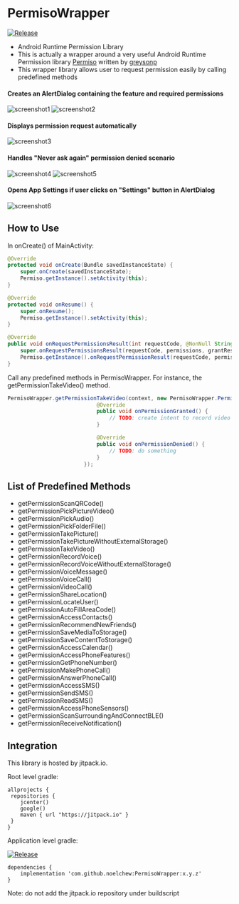 # PermisoWrapper

[![Release](https://jitpack.io/v/noelchew/PermisoWrapper.svg)](https://jitpack.io/#noelchew/PermisoWrapper)


- Android Runtime Permission Library
- This is actually a wrapper around a very useful Android Runtime Permission library [Permiso](https://github.com/greysonp/permiso) written by [greysonp](https://github.com/greysonp)
- This wrapper library allows user to request permission easily by calling predefined methods

#### Creates an AlertDialog containing the feature and required permissions

![screenshot1](https://github.com/NoelChew/PermisoWrapper/blob/master/screenshots/screenshot_1.png)
![screenshot2](https://github.com/NoelChew/PermisoWrapper/blob/master/screenshots/screenshot_2.png)


#### Displays permission request automatically

![screenshot3](https://github.com/NoelChew/PermisoWrapper/blob/master/screenshots/screenshot_3.png)


#### Handles "Never ask again" permission denied scenario

![screenshot4](https://github.com/NoelChew/PermisoWrapper/blob/master/screenshots/screenshot_4.png)
![screenshot5](https://github.com/NoelChew/PermisoWrapper/blob/master/screenshots/screenshot_5.png)

#### Opens App Settings if user clicks on "Settings" button in AlertDialog
![screenshot6](https://github.com/NoelChew/PermisoWrapper/blob/master/screenshots/screenshot_6.png)

## How to Use
In onCreate() of MainActivity:
```java
@Override
protected void onCreate(Bundle savedInstanceState) {
    super.onCreate(savedInstanceState);
    Permiso.getInstance().setActivity(this);
}

@Override
protected void onResume() {
    super.onResume();
    Permiso.getInstance().setActivity(this);
}

@Override
public void onRequestPermissionsResult(int requestCode, @NonNull String[] permissions, @NonNull int[] grantResults) {
    super.onRequestPermissionsResult(requestCode, permissions, grantResults);
    Permiso.getInstance().onRequestPermissionResult(requestCode, permissions, grantResults);
}
```

Call any predefined methods in PermisoWrapper. For instance, the getPermissionTakeVideo() method.

```java
PermisoWrapper.getPermissionTakeVideo(context, new PermisoWrapper.PermissionListener() {
                            @Override
                            public void onPermissionGranted() {
                                // TODO: create intent to record video
                            }

                            @Override
                            public void onPermissionDenied() {
                                // TODO: do something
                            }
                        });
```

## List of Predefined Methods
- getPermissionScanQRCode()
- getPermissionPickPictureVideo()
- getPermissionPickAudio()
- getPermissionPickFolderFile()
- getPermissionTakePicture()
- getPermissionTakePictureWithoutExternalStorage()
- getPermissionTakeVideo()
- getPermissionRecordVoice()
- getPermissionRecordVoiceWithoutExternalStorage()
- getPermissionVoiceMessage()
- getPermissionVoiceCall()
- getPermissionVideoCall()
- getPermissionShareLocation()
- getPermissionLocateUser()
- getPermissionAutoFillAreaCode()
- getPermissionAccessContacts()
- getPermissionRecommendNewFriends()
- getPermissionSaveMediaToStorage()
- getPermissionSaveContentToStorage()
- getPermissionAccessCalendar()
- getPermissionAccessPhoneFeatures()
- getPermissionGetPhoneNumber()
- getPermissionMakePhoneCall()
- getPermissionAnswerPhoneCall()
- getPermissionAccessSMS()
- getPermissionSendSMS()
- getPermissionReadSMS()
- getPermissionAccessPhoneSensors()
- getPermissionScanSurroundingAndConnectBLE()
- getPermissionReceiveNotification()


## Integration
This library is hosted by jitpack.io.

Root level gradle:
```
allprojects {
 repositories {
    jcenter()
    google()
    maven { url "https://jitpack.io" }
 }
}
```

Application level gradle:

[![Release](https://jitpack.io/v/noelchew/PermisoWrapper.svg)](https://jitpack.io/#noelchew/PermisoWrapper)
```
dependencies {
    implementation 'com.github.noelchew:PermisoWrapper:x.y.z'
}
```
Note: do not add the jitpack.io repository under buildscript
